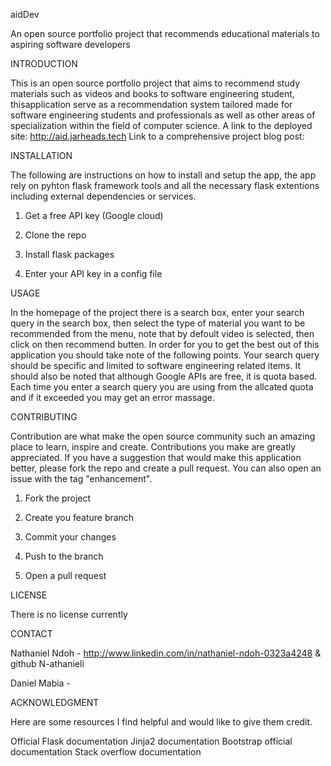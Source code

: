 aidDev

An open source portfolio project that recommends educational materials to aspiring software developers

INTRODUCTION

This is an open source portfolio project that aims to recommend study materials such as videos and books to software engineering student, thisapplication serve as a recommendation system tailored made for software engineering students and professionals as well as other areas of specialization within the field of computer science.
A link to the deployed site: http://aid.jarheads.tech
Link to a comprehensive project blog post: 

INSTALLATION

The following are instructions on how to install and setup the app, the app rely on pyhton flask framework tools and all the necessary flask extentions including external dependencies or services.

1. Get a free API key (Google cloud)

2. Clone the repo

3. Install flask packages
  
4. Enter your API key in a config file

USAGE

In the homepage of the project there is a search box, enter your search query in the search box, then select the type of material you want to be recommended from the menu, note that by defoult video is selected, then click on then recommend butten.
In order for you to get the best out of this application you should take note of the following points.
Your search query should be specific and limited to software engineering related items.
It should also be noted that although Google APIs are free, it is quota based.
Each time you enter a search query you are using from the allcated quota and if it exceeded you may get an error massage.

CONTRIBUTING

Contribution are what make the open source community such an amazing place to learn, inspire and create.
Contributions you make are greatly appreciated.
If you have a suggestion that would make this application better, please fork the repo and create a pull request.
You can also open an issue with the tag "enhancement".

1. Fork the project

2. Create you feature branch

3. Commit your changes

4. Push to the branch

5. Open a pull request

LICENSE

There is no license currently

CONTACT

Nathaniel Ndoh - http://www.linkedin.com/in/nathaniel-ndoh-0323a4248 & github N-athanieli

Daniel Mabia -

ACKNOWLEDGMENT

Here are some resources I find helpful and would like to give them credit.

Official Flask documentation
Jinja2 documentation
Bootstrap official documentation
Stack overflow documentation  
